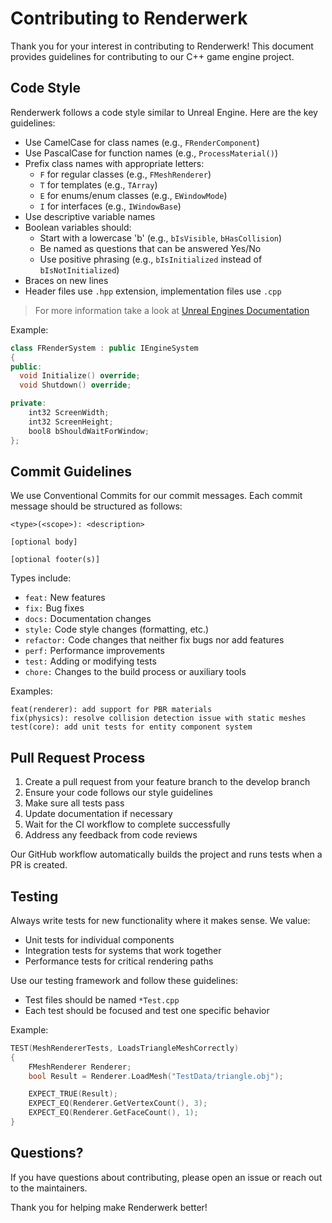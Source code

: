 # Contributing to Renderwerk

Thank you for your interest in contributing to Renderwerk! This document provides guidelines for contributing to our C++ game engine project.

## Code Style

Renderwerk follows a code style similar to Unreal Engine. Here are the key guidelines:

- Use CamelCase for class names (e.g., `FRenderComponent`)
- Use PascalCase for function names (e.g., `ProcessMaterial()`)
- Prefix class names with appropriate letters:
  - `F` for regular classes (e.g., `FMeshRenderer`)
  - `T` for templates (e.g., `TArray`)
  - `E` for enums/enum classes (e.g., `EWindowMode`)
  - `I` for interfaces (e.g., `IWindowBase`)
- Use descriptive variable names
- Boolean variables should:
  - Start with a lowercase 'b' (e.g., `bIsVisible`, `bHasCollision`)
  - Be named as questions that can be answered Yes/No
  - Use positive phrasing (e.g., `bIsInitialized` instead of `bIsNotInitialized`)
- Braces on new lines
- Header files use `.hpp` extension, implementation files use `.cpp`

> For more information take a look at [Unreal Engines Documentation](https://dev.epicgames.com/documentation/en-us/unreal-engine/epic-cplusplus-coding-standard-for-unreal-engine)

Example:

```cpp
class FRenderSystem : public IEngineSystem
{
public:
  void Initialize() override;
  void Shutdown() override;

private:
	int32 ScreenWidth;
	int32 ScreenHeight;
	bool8 bShouldWaitForWindow;
};
```

## Commit Guidelines

We use Conventional Commits for our commit messages. Each commit message should be structured as follows:

```
<type>(<scope>): <description>

[optional body]

[optional footer(s)]
```

Types include:

- `feat:` New features
- `fix:` Bug fixes
- `docs:` Documentation changes
- `style:` Code style changes (formatting, etc.)
- `refactor:` Code changes that neither fix bugs nor add features
- `perf:` Performance improvements
- `test:` Adding or modifying tests
- `chore:` Changes to the build process or auxiliary tools

Examples:

```
feat(renderer): add support for PBR materials
fix(physics): resolve collision detection issue with static meshes
test(core): add unit tests for entity component system
```

## Pull Request Process

1. Create a pull request from your feature branch to the develop branch
2. Ensure your code follows our style guidelines
3. Make sure all tests pass
4. Update documentation if necessary
5. Wait for the CI workflow to complete successfully
6. Address any feedback from code reviews

Our GitHub workflow automatically builds the project and runs tests when a PR is created.

## Testing

Always write tests for new functionality where it makes sense. We value:

- Unit tests for individual components
- Integration tests for systems that work together
- Performance tests for critical rendering paths

Use our testing framework and follow these guidelines:

- Test files should be named `*Test.cpp`
- Each test should be focused and test one specific behavior

Example:

```cpp
TEST(MeshRendererTests, LoadsTriangleMeshCorrectly)
{
    FMeshRenderer Renderer;
    bool Result = Renderer.LoadMesh("TestData/triangle.obj");

    EXPECT_TRUE(Result);
    EXPECT_EQ(Renderer.GetVertexCount(), 3);
    EXPECT_EQ(Renderer.GetFaceCount(), 1);
}
```

## Questions?

If you have questions about contributing, please open an issue or reach out to the maintainers.

Thank you for helping make Renderwerk better!
